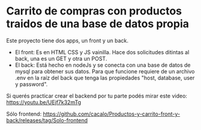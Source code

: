 # Carrito de compras con productos traidos de una base de datos propia

Este proyecto tiene dos apps, un front y un back.
- El front: Es en HTML CSS y JS vainilla. Hace dos solicitudes ditintas al back, una es un GET y otra un POST.
- El back: Está hecho en nodeJs y se conecta con una base de datos de mysql para obtener sus datos. Para que funcione requiere de un archivo .env en la raíz del back que tenga las propiedades "host, database, user y password".

Si querés practicar crear el backend por tu parte podés mirar este video: https://youtu.be/UEjf7k32mTg

Sólo frontend: https://github.com/cacalo/Productos-y-carrito-front-y-back/releases/tag/Solo-frontend